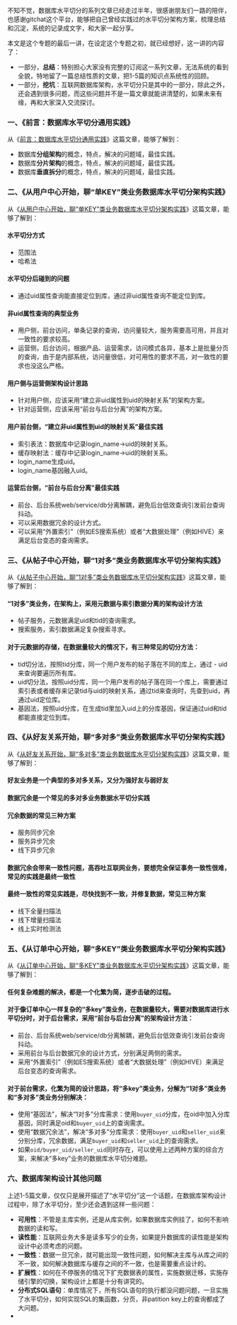 不知不觉，数据库水平切分的系列文章已经走过半年，很感谢朋友们一路的陪伴，也感谢gitchat这个平台，能够把自己曾经实践过的水平切分架构方案，梳理总结和沉淀，系统的记录成文字，和大家一起分享。

本文是这个专题的最后一讲，在设定这个专题之初，就已经想好，这一讲的内容了：

- 一部分，**总结**：特别担心大家没有完整的订阅这一系列文章，无法系统的看到全貌，特地留了一篇总结性质的文章，把1-5篇的知识点系统性的回顾。
- 一部分，**挖坑**：互联网数据库架构，水平切分只是其中的一部分，除此之外，还会遇到很多问题，而这些问题并不是一篇文章就能讲清楚的，如果未来有缘，再和大家深入交流探讨。

### 一、《前言：数据库水平切分通用实践》

从《[前言：数据库水平切分通用实践](http://gitbook.cn/books/5907d696f501fd6d63a5714c/index.html)》这篇文章，能够了解到：

- 数据库**分组架构**的概念，特点，解决的问题域，最佳实践。
- 数据库**分片架构**的概念，特点，解决的问题域，最佳实践。
- 数据库**垂直拆分**的概念，特点，解决的问题域，最佳实践。

### 二、《从用户中心开始，聊“单KEY”类业务数据库水平切分架构实践》

从《[从用户中心开始，聊“单KEY”类业务数据库水平切分架构实践](http://gitbook.cn/books/592ab47e72cd3248715a02af/index.html)》这篇文章，能够了解到：

#### 水平切分方式

- 范围法
- 哈希法

#### 水平切分后碰到的问题

- 通过uid属性查询能直接定位到库，通过非uid属性查询不能定位到库。

#### 非uid属性查询的典型业务

- 用户侧，前台访问，单条记录的查询，访问量较大，服务需要高可用，并且对一致性的要求较高。
- 运营侧，后台访问，根据产品、运营需求，访问模式各异，基本上是批量分页的查询，由于是内部系统，访问量很低，对可用性的要求不高，对一致性的要求也没这么严格。

#### 用户侧与运营侧架构设计思路

- 针对用户侧，应该采用“建立非uid属性到uid的映射关系”的架构方案。
- 针对运营侧，应该采用“前台与后台分离”的架构方案。

#### 用户前台侧，“建立非uid属性到uid的映射关系”最佳实践

- 索引表法：数据库中记录login_name->uid的映射关系。
- 缓存映射法：缓存中记录login_name->uid的映射关系。
- login_name生成uid。
- login_name基因融入uid。

#### 运营后台侧，“前台与后台分离”最佳实践

- 前台、后台系统web/service/db分离解耦，避免后台低效查询引发前台查询抖动。
- 可以采用数据冗余的设计方式。
- 可以采用“外置索引”（例如ES搜索系统）或者“大数据处理”（例如HIVE）来满足后台变态的查询需求。

### 三、《从帖子中心开始，聊“1对多”类业务数据库水平切分架构实践》

从《[从帖子中心开始，聊“1对多”类业务数据库水平切分架构实践](http://gitbook.cn/books/594f6ac51bf15d6ab674b3c6/index.html)》这篇文章，能够了解到：

#### “1对多”类业务，在架构上，采用元数据与索引数据分离的架构设计方法

- 帖子服务，元数据满足uid和tid的查询需求。
- 搜索服务，索引数据满足复杂搜索寻求。

#### 对于元数据的存储，在数据量较大的情况下，有三种常见的切分方法：

- tid切分法，按照tid分库，同一个用户发布的帖子落在不同的库上，通过 - uid来查询要遍历所有库。
- uid切分法，按照uid分库，同一个用户发布的帖子落在同一个库上，需要通过索引表或者缓存来记录tid与uid的映射关系，通过tid来查询时，先查到uid，再通过uid定位库。
- 基因法，按照uid分库，在生成tid里加入uid上的分库基因，保证通过uid和tid都能直接定位到库。

### 四、《从好友关系开始，聊“多对多”类业务数据库水平切分架构实践》

从《[从好友关系开始，聊“多对多”类业务数据库水平切分架构实践](http://gitbook.cn/books/5974880f7a52923d5415a46c/index.html)》这篇文章，能够了解到：

#### 好友业务是一个典型的多对多关系，又分为强好友与弱好友

#### 数据冗余是一个常见的多对多业务数据水平切分实践

#### 冗余数据的常见三种方案

- 服务同步冗余
- 服务异步冗余
- 线下异步冗余

#### 数据冗余会带来一致性问题，高吞吐互联网业务，要想完全保证事务一致性很难，常见的实践是最终一致性

#### 最终一致性的常见实践是，尽快找到不一致，并修复数据，常见三种方案

- 线下全量扫描法
- 线下增量扫描法
- 线上实时检测法

### 五、《从订单中心开始，聊“多KEY”类业务数据库水平切分架构实践》

从《[从订单中心开始，聊“多KEY”类业务数据库水平切分架构实践](http://gitbook.cn/books/599967d1d9c2c3013e19613c/index.html)》这篇文章，能够了解到：

#### 任何复杂难题的解决，都是一个化繁为简，逐步击破的过程。

#### 对于像订单中心一样复杂的“多key”类业务，在数据量较大，需要对数据库进行水平切分时，对于后台需求，采用“前台与后台分离”的架构设计方法：

- 前台、后台系统web/service/db分离解耦，避免后台低效查询引发前台查询抖动。
- 采用前台与后台数据冗余的设计方式，分别满足两侧的需求。
- 采用“外置索引”（例如ES搜索系统）或者“大数据处理”（例如HIVE）来满足后台变态的查询需求。

#### 对于前台需求，化繁为简的设计思路，将“多key”类业务，分解为“1对多”类业务和“多对多”类业务分别解决：

- 使用“基因法”，解决“1对多”分库需求：使用`buyer_uid`分库，在oid中加入分库基因，同时满足oid和`buyer_uid`上的查询需求。
- 使用“数据冗余法”，解决“多对多”分库需求：使用`buyer_uid`和`seller_uid`来分别分库，冗余数据，满足`buyer_uid`和`seller_uid`上的查询需求。
- 如果`oid/buyer_uid/seller_uid`同时存在，可以使用上述两种方案的综合方案，来解决“多key”业务的数据库水平切分难题。

### 六、数据库架构设计其他问题

上述1-5篇文章，仅仅只是展开描述了“水平切分”这一个话题，在数据库架构设计过程中，除了水平切分，至少还会遇到这样一些问题：

- **可用性**：不管是主库实例，还是从库实例，如果数据库实例挂了，如何不影响数据的读和写。
- **读性能**：互联网业务大多是读多写少的业务，如果提升数据库的读性能是架构设计中必须考虑的问题。
- **一致性**：数据一旦冗余，就可能出现一致性问题，如何解决主库与从库之间的不一致，如何解决数据库与缓存之间的不一致，也是需要重点设计的。
- **扩展性**：如何在不停服务的情况下扩充数据表的属性，实施数据迁移，实施存储引擎的切换，架构设计上都是十分有讲究的。
- **分布式SQL语句**：单库情况下，所有SQL语句的执行都没问题问题，一旦实施了水平切分，如何实现SQL的集函数，分页，非patition key上的查询都成了大问题。
- ​
